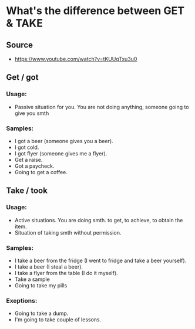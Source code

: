 # What's the difference between GET & TAKE

## Source
- https://www.youtube.com/watch?v=tKUUqTxu3u0

## Get / got

### Usage:
- Passive situation for you. You are not doing anything, someone going to give you smth

### Samples:
- I got a beer (someone gives you a beer).
- I got cold.
- I got flyer (someone gives me a flyer).
- Get a raise.
- Got a paycheck.
- Going to get a coffee.

## Take / took

### Usage:
- Active situations. You are doing smth. to get, to achieve, to obtain the item.
- Situation of taking smth without permission.

### Samples:
- I take a beer from the fridge (I went to fridge and take a beer yourself).
- I take a beer (I steal a beer).
- I take a flyer from the table (I do it myself).
- Take a sample
- Going to take my pills

### Exeptions:
- Going to take a dump.
- I'm going to take couple of lessons.
